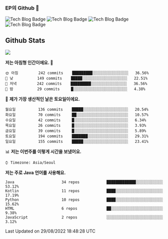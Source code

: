 ### EP의 Github 👋

![Tech Blog Badge](http://img.shields.io/badge/-Java-black?style=flat-square)
![Tech Blog Badge](http://img.shields.io/badge/-Kotlin-purple?style=flat-square)
![Tech Blog Badge](http://img.shields.io/badge/-Spring%20Boot-black?style=flat-square)
![Tech Blog Badge](http://img.shields.io/badge/-JPA-black?style=flat-square)

## Github Stats  
<div align="left"><img src="https://github-readme-stats.vercel.app/api?username=eastperson&show_icons=true&count_private=true&hide_border=true" align="center" /></div> 

<!--START_SECTION:waka-->
**저는 아침형 인간이에요. 🐤** 

```text
🌞 아침         242 commits    █████████░░░░░░░░░░░░░░░░   36.56% 
🌆 낮　         149 commits    █████░░░░░░░░░░░░░░░░░░░░   22.51% 
🌃 저녁         242 commits    █████████░░░░░░░░░░░░░░░░   36.56% 
🌙 밤　         29 commits     █░░░░░░░░░░░░░░░░░░░░░░░░   4.38%

```
📅 **제가 가장 생산적인 날은 토요일이에요.** 

```text
월요일          136 commits    █████░░░░░░░░░░░░░░░░░░░░   20.54% 
화요일          70 commits     ██░░░░░░░░░░░░░░░░░░░░░░░   10.57% 
수요일          42 commits     █░░░░░░░░░░░░░░░░░░░░░░░░   6.34% 
목요일          26 commits     █░░░░░░░░░░░░░░░░░░░░░░░░   3.93% 
금요일          39 commits     █░░░░░░░░░░░░░░░░░░░░░░░░   5.89% 
토요일          194 commits    ███████░░░░░░░░░░░░░░░░░░   29.31% 
일요일          155 commits    █████░░░░░░░░░░░░░░░░░░░░   23.41%

```


📊 **저는 이번주를 이렇게 시간을 보냈어요.** 

```text
⌚︎ Timezone: Asia/Seoul

```

**저는 주로 Java 언어를 사용해요.** 

```text
Java                     34 repos            █████████████░░░░░░░░░░░░   53.12% 
Kotlin                   11 repos            ████░░░░░░░░░░░░░░░░░░░░░   17.19% 
Python                   10 repos            ████░░░░░░░░░░░░░░░░░░░░░   15.62% 
HTML                     6 repos             ██░░░░░░░░░░░░░░░░░░░░░░░   9.38% 
JavaScript               2 repos             ░░░░░░░░░░░░░░░░░░░░░░░░░   3.12%

```



 Last Updated on 29/08/2022 18:48:28 UTC
<!--END_SECTION:waka-->

